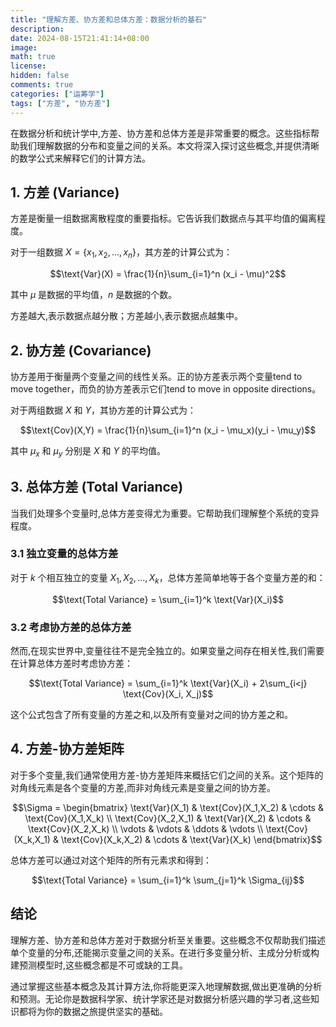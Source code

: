 ```yaml
---
title: "理解方差、协方差和总体方差：数据分析的基石"
description: 
date: 2024-08-15T21:41:14+08:00
image: 
math: true
license: 
hidden: false
comments: true
categories: ["运筹学"]
tags: ["方差", "协方差"]
---
```


在数据分析和统计学中,方差、协方差和总体方差是非常重要的概念。这些指标帮助我们理解数据的分布和变量之间的关系。本文将深入探讨这些概念,并提供清晰的数学公式来解释它们的计算方法。

## 1. 方差 (Variance)

方差是衡量一组数据离散程度的重要指标。它告诉我们数据点与其平均值的偏离程度。

对于一组数据 $X = \{x_1, x_2, ..., x_n\}$，其方差的计算公式为：

$$\text{Var}(X) = \frac{1}{n}\sum_{i=1}^n (x_i - \mu)^2$$

其中 $\mu$ 是数据的平均值，$n$ 是数据的个数。

方差越大,表示数据点越分散；方差越小,表示数据点越集中。

## 2. 协方差 (Covariance)

协方差用于衡量两个变量之间的线性关系。正的协方差表示两个变量tend to move together，而负的协方差表示它们tend to move in opposite directions。

对于两组数据 $X$ 和 $Y$，其协方差的计算公式为：

$$\text{Cov}(X,Y) = \frac{1}{n}\sum_{i=1}^n (x_i - \mu_x)(y_i - \mu_y)$$

其中 $\mu_x$ 和 $\mu_y$ 分别是 $X$ 和 $Y$ 的平均值。

## 3. 总体方差 (Total Variance)

当我们处理多个变量时,总体方差变得尤为重要。它帮助我们理解整个系统的变异程度。

### 3.1 独立变量的总体方差

对于 $k$ 个相互独立的变量 $X_1, X_2, ..., X_k$，总体方差简单地等于各个变量方差的和：

$$\text{Total Variance} = \sum_{i=1}^k \text{Var}(X_i)$$

### 3.2 考虑协方差的总体方差

然而,在现实世界中,变量往往不是完全独立的。如果变量之间存在相关性,我们需要在计算总体方差时考虑协方差：

$$\text{Total Variance} = \sum_{i=1}^k \text{Var}(X_i) + 2\sum_{i<j} \text{Cov}(X_i, X_j)$$

这个公式包含了所有变量的方差之和,以及所有变量对之间的协方差之和。

## 4. 方差-协方差矩阵

对于多个变量,我们通常使用方差-协方差矩阵来概括它们之间的关系。这个矩阵的对角线元素是各个变量的方差,而非对角线元素是变量之间的协方差。

$$\Sigma = \begin{bmatrix} 
\text{Var}(X_1) & \text{Cov}(X_1,X_2) & \cdots & \text{Cov}(X_1,X_k) \\
\text{Cov}(X_2,X_1) & \text{Var}(X_2) & \cdots & \text{Cov}(X_2,X_k) \\
\vdots & \vdots & \ddots & \vdots \\
\text{Cov}(X_k,X_1) & \text{Cov}(X_k,X_2) & \cdots & \text{Var}(X_k)
\end{bmatrix}$$

总体方差可以通过对这个矩阵的所有元素求和得到：

$$\text{Total Variance} = \sum_{i=1}^k \sum_{j=1}^k \Sigma_{ij}$$

## 结论

理解方差、协方差和总体方差对于数据分析至关重要。这些概念不仅帮助我们描述单个变量的分布,还能揭示变量之间的关系。在进行多变量分析、主成分分析或构建预测模型时,这些概念都是不可或缺的工具。

通过掌握这些基本概念及其计算方法,你将能更深入地理解数据,做出更准确的分析和预测。无论你是数据科学家、统计学家还是对数据分析感兴趣的学习者,这些知识都将为你的数据之旅提供坚实的基础。